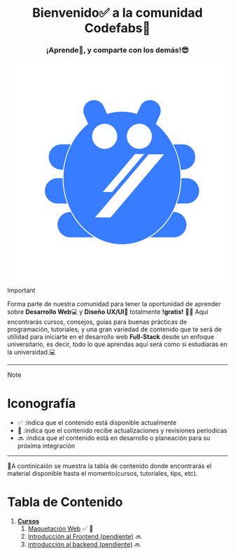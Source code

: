  
<h1 align="center">Bienvenido✅ a la comunidad Codefabs🔰</h1>
 
<h3 align="center" > ¡Aprende📙, y comparte con los demás!😎

</h3>


<p align="center">
  <img align="center" src="profile/images/logo_codefabs.png" alt="logo_codefabs">
</p>

> [!IMPORTANT]
> Forma parte de nuestra comunidad para tener la oportunidad de aprender sobre **Desarrollo Web**💻 y **Diseño UX/UI**📲 totalmente **!gratis!** 💸💸
Aquí encontrarás cursos, consejos, guías para buenas prácticas de programación, tutoriales, y una gran variedad de contenido que te será de utilidad para iniciarte en el desarrollo web **Full-Stack** desde un enfoque universitario, es decir, todo lo que aprendas aquí será como si estudiaras en la universidad.💻

---
> [!NOTE]
> # Iconografía
> - ✅ :indica que el contenido está disponible actualmente
> - 🔄 :indica que el contenido recibe actualizaciones y revisiones periodicas
> - 🔜 :indica que el contenido está en desarrollo o planeación para su próxima integración

---


📑A continicaión se muestra la tabla de contenido donde encontrarás el material disponible hasta el momento(cursos, tutoriales, tips, etc). 

# Tabla de Contenido
1. [**Cursos**](#cursos)
   1. [Maquetación Web](https://codefabs.gitbook.io/maquetacion-web/) ✅ 🔄
   2. [Introducción al Frontend (pendiente)](#pendiente) 🔜
   3. [introducción al backend (pendiente)](#pendiente) 🔜
   




 

 
